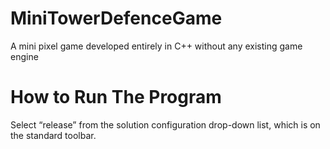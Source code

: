 # MiniTowerDefenceGame
A mini pixel game developed entirely in C++ without any existing game engine
# How to Run The Program
Select “release” from the solution configuration drop-down list, which is on the standard toolbar.
